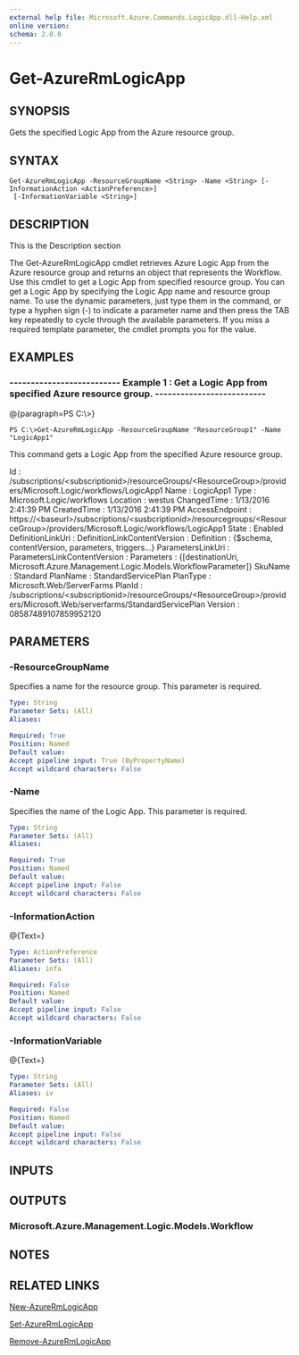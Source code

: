 ```yaml
---
external help file: Microsoft.Azure.Commands.LogicApp.dll-Help.xml
online version: 
schema: 2.0.0
---
```


# Get-AzureRmLogicApp
## SYNOPSIS
Gets the specified Logic App from the Azure resource group.

## SYNTAX

```
Get-AzureRmLogicApp -ResourceGroupName <String> -Name <String> [-InformationAction <ActionPreference>]
 [-InformationVariable <String>]
```

## DESCRIPTION
This is the Description section

The Get-AzureRmLogicApp cmdlet retrieves Azure Logic App from the Azure resource group and returns an object that represents the Workflow.
Use this cmdlet to get a Logic App from specified resource group.
You can get a Logic App by specifying the Logic App name and resource group name.
To use the dynamic parameters, just type them in the command, or type a hyphen sign (-) to indicate a parameter name and then press the TAB key repeatedly to cycle through the available parameters.
If you miss a required template parameter, the cmdlet prompts you for the value.

## EXAMPLES

### --------------------------  Example 1 : Get a Logic App from specified Azure resource group.  --------------------------
@{paragraph=PS C:\\\>}

```
PS C:\>Get-AzureRmLogicApp -ResourceGroupName "ResourceGroup1" -Name "LogicApp1"
```

This command gets a Logic App from the specified Azure resource group.

Id                           : /subscriptions/\<subscriptionid\>/resourceGroups/\<ResourceGroup\>/providers/Microsoft.Logic/workflows/LogicApp1
Name                         : LogicApp1
Type                         : Microsoft.Logic/workflows
Location                     : westus
ChangedTime                  : 1/13/2016 2:41:39 PM
CreatedTime                  : 1/13/2016 2:41:39 PM
AccessEndpoint               : https://\<baseurl\>/subscriptions/\<susbcriptionid\>/resourcegroups/\<ResourceGroup\>/providers/Microsoft.Logic/workflows/LogicApp1
State                        : Enabled
DefinitionLinkUri            : 
DefinitionLinkContentVersion : 
Definition                   : {$schema, contentVersion, parameters, triggers...}
ParametersLinkUri            : 
ParametersLinkContentVersion : 
Parameters                   : {\[destinationUri, Microsoft.Azure.Management.Logic.Models.WorkflowParameter\]}
SkuName                      : Standard
PlanName                     : StandardServicePlan
PlanType                     : Microsoft.Web/ServerFarms
PlanId                       : /subscriptions/\<subscriptionid\>/resourceGroups/\<ResourceGroup\>/providers/Microsoft.Web/serverfarms/StandardServicePlan
Version                      : 08587489107859952120

## PARAMETERS

### -ResourceGroupName
Specifies a name for the resource group.
This parameter is required.

```yaml
Type: String
Parameter Sets: (All)
Aliases: 

Required: True
Position: Named
Default value: 
Accept pipeline input: True (ByPropertyName)
Accept wildcard characters: False
```

### -Name
Specifies the name of the Logic App.
This parameter is required.

```yaml
Type: String
Parameter Sets: (All)
Aliases: 

Required: True
Position: Named
Default value: 
Accept pipeline input: False
Accept wildcard characters: False
```

### -InformationAction
@{Text=}

```yaml
Type: ActionPreference
Parameter Sets: (All)
Aliases: infa

Required: False
Position: Named
Default value: 
Accept pipeline input: False
Accept wildcard characters: False
```

### -InformationVariable
@{Text=}

```yaml
Type: String
Parameter Sets: (All)
Aliases: iv

Required: False
Position: Named
Default value: 
Accept pipeline input: False
Accept wildcard characters: False
```

## INPUTS

## OUTPUTS

### Microsoft.Azure.Management.Logic.Models.Workflow

## NOTES

## RELATED LINKS

[New-AzureRmLogicApp]()

[Set-AzureRmLogicApp]()

[Remove-AzureRmLogicApp]()

